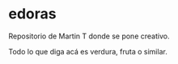 # edoras
Repositorio de Martin T donde se pone creativo.

Todo lo que diga acá es verdura, fruta o similar.
